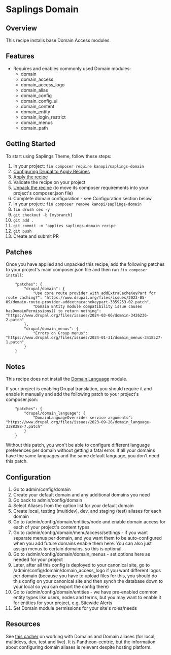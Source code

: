 # Saplings Domain

## Overview

This recipe installs base Domain Access modules.

## Features

- Requires and enables commonly used Domain modules:
    - domain
    - domain_access
    - domain_access_logo
    - domain_alias
    - domain_config
    - domain_config_ui
    - domain_content
    - domain_entity
    - domain_login_restrict
    - domain_menus
    - domain_path

## Getting Started

To start using Saplings Theme, follow these steps:

1. In your project: `fin composer require kanopi/saplings-domain`
2. [Configuring Drupal to Apply Recipes](https://snippets.cacher.io/snippet/263fab3a292182ff3e34)
3. [Apply the recipe](https://snippets.cacher.io/snippet/263fab3a292182ff3e34#F0_MH--applying-a-recipe)
4. Validate the recipe on your project
5. [Unpack the recipe](https://snippets.cacher.io/snippet/263fab3a292182ff3e34#F0_MH--unpacking-a-recipe) (to move its composer requirements into your project's composer.json file)
6. Complete domain configuration - see Configuration section below
7. In your project: `fin composer remove kanopi/saplings-domain`
7. `fin drush cex -y`
8. `git checkout -b [mybranch]`
8. `git add .`
9. `git commit -m "applies saplings-domain recipe`
10. `git push`
11. Create and submit PR
   
## Patches

Once you have applied and unpacked this recipe, add the following patches to your project's main composer.json file and then run `fin composer install`:

        "patches": {
            "drupal/domain": {
                "Use core route provider with addExtraCacheKeyPart for route caching?": "https://www.drupal.org/files/issues/2023-05-09/domain-route-provider-addextracachekeypart-3359253-02.patch",
                "Domain Entity module compatibility issue causes hasDomainPermissions() to return nothing": "https://www.drupal.org/files/issues/2024-03-06/domain-3426236-2.patch"
            },
            "drupal/domain_menus": {
                "Errors on Group menus": "https://www.drupal.org/files/issues/2024-01-31/domain_menus-3418527-1.patch"
            }
        }

## Notes

This recipe does not install the [Domain Language](https://www.drupal.org/project/domain_language) module. 

If your project is enabling Drupal translation, you should require it and enable it manually and add the following patch to your project's composer.json:

        "patches": {
            "drupal/domain_language": {
                "DomainLanguageOverrider service arguments": "https://www.drupal.org/files/issues/2023-09-26/domain_language-3388388-7.patch"
            }
        }

Without this patch, you won't be able to configure different language preferences per domain without getting a fatal error. If all your domains have the same languages and the same default language, you don't need this patch.

## Configuration
1. Go to admin/config/domain
2. Create your default domain and any additional domains you need
3. Go back to admin/config/domain
4. Select Aliases from the option list for your default domain
5. Create local, testing (multidev), dev, and staging (test) aliases for each domain
6. Go to /admin/config/domain/entities/node and enable domain access for each of your project's content types
8. Go to /admin/config/domain/menu/access/settings - if you want separate menus per domain, and you want them to be auto-configured when you add future domains enable them here. You can also just assign menus to certain domains, so this is optional.
9. Go to /admin/config/domain/domain_menus - set options here as needed for your project
10. Later, after all this config is deployed to your canonical site, go to /admin/config/domain/domain_access_logo if you want different logos per domain (because you have to upload files for this, you should do this config on your canonical site and then synch the database down to your local so you can export the config there)
11. Go to /admin/config/domain/entities - we have pre-enabled common entity types like users, nodes and terms, but you may want to enable it for entities for your project, e.g, Sitewide Alerts
12. Set Domain module permissions for your site's roles/needs

## Resources

See [this cacher](https://snippets.cacher.io/snippet/6a7201959cdb2290d3c0) on working with Domains and Domain aliases (for local, multidevs, dev, test and live). It is Pantheon-centric, but the information about configuring domain aliases is relevant despite hosting platform.

